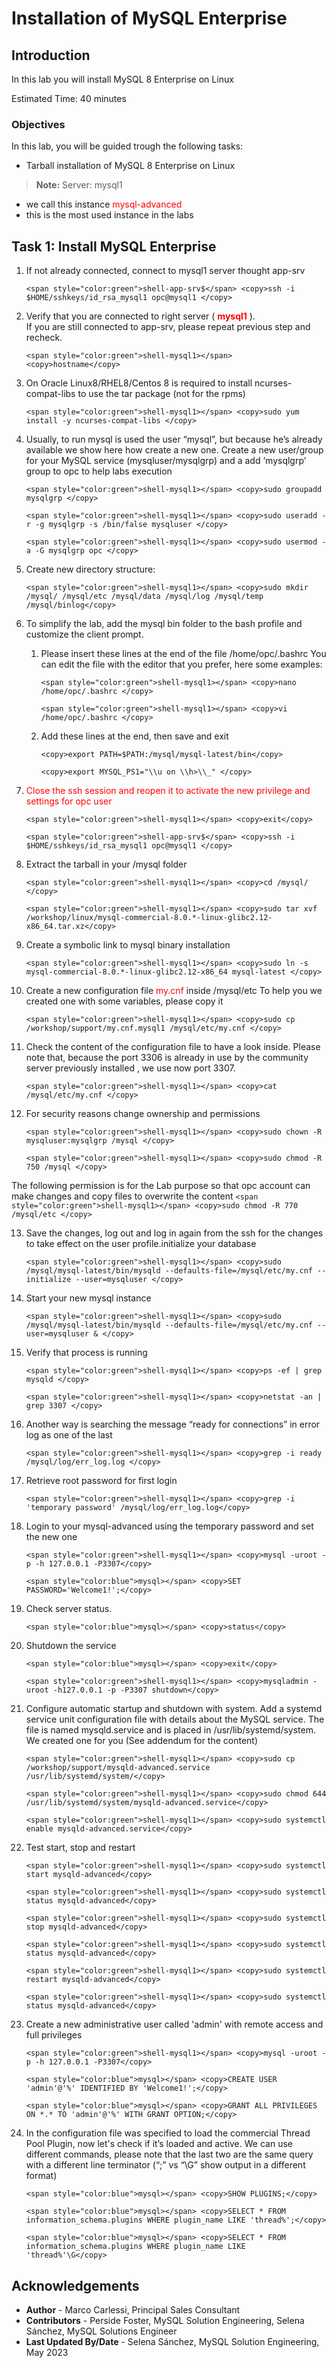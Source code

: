 # Installation of MySQL Enterprise

## Introduction

In this lab you will install MySQL 8 Enterprise on Linux

Estimated Time: 40 minutes

### Objectives

In this lab, you will be guided trough the following tasks:
* Tarball installation of MySQL 8 Enterprise on Linux


> **Note:** 
  Server: mysql1
  * we call this instance <span style="color:red">mysql-advanced</span>
  * this is the most used instance in the labs


## Task 1: Install MySQL Enterprise

1. If not already connected, connect to mysql1 server thought app-srv
    ```
    <span style="color:green">shell-app-srv$</span> <copy>ssh -i $HOME/sshkeys/id_rsa_mysql1 opc@mysql1 </copy>
    ```

2. Verify that you are connected to right server (<span style="color:red"> **mysql1** </span>).  
    If you are still connected to app-srv, please repeat previous step and recheck.  
    ```
    <span style="color:green">shell-mysql1></span> <copy>hostname</copy>
    ```

3. On Oracle Linux8/RHEL8/Centos 8 is required to install ncurses-compat-libs to use the tar package (not for the rpms)
    ```
    <span style="color:green">shell-mysql1></span> <copy>sudo yum install -y ncurses-compat-libs </copy>
    ```

4. Usually, to run mysql is used the user “mysql”, but because he’s already available we show here how create a new one.
Create a new user/group for your MySQL service (mysqluser/mysqlgrp) and a add ‘mysqlgrp’ group to opc to help labs execution
    ```
    <span style="color:green">shell-mysql1></span> <copy>sudo groupadd mysqlgrp </copy>
    ```
    ```
    <span style="color:green">shell-mysql1></span> <copy>sudo useradd -r -g mysqlgrp -s /bin/false mysqluser </copy>
    ```
    ```
    <span style="color:green">shell-mysql1></span> <copy>sudo usermod -a -G mysqlgrp opc </copy>
    ```

5. Create new directory structure:
    ```
    <span style="color:green">shell-mysql1></span> <copy>sudo mkdir /mysql/ /mysql/etc /mysql/data /mysql/log /mysql/temp /mysql/binlog</copy>
    ```

6. To simplify the lab, add the mysql bin folder to the bash profile and customize the client prompt.

    1.  Please insert these lines at the end of the file /home/opc/.bashrc
        You can edit the file with the editor that you prefer, here some examples: 
        ```
        <span style="color:green">shell-mysql1></span> <copy>nano /home/opc/.bashrc </copy>
        ```
        ```
        <span style="color:green">shell-mysql1></span> <copy>vi /home/opc/.bashrc </copy>
        ```

    2. Add these lines at the end, then save and exit
        ```
        <copy>export PATH=$PATH:/mysql/mysql-latest/bin</copy>
        ```
        ```
        <copy>export MYSQL_PS1="\\u on \\h>\\_" </copy>
        ```

7. <span style="color:red">Close the ssh session and reopen it to activate the new privilege and settings for opc user</span>
    ```
    <span style="color:green">shell-mysql1></span> <copy>exit</copy>
    ```
    ```
    <span style="color:green">shell-app-srv$</span> <copy>ssh -i $HOME/sshkeys/id_rsa_mysql1 opc@mysql1 </copy>
    ```

8. Extract the tarball in your /mysql folder
    ```
    <span style="color:green">shell-mysql1></span> <copy>cd /mysql/ </copy>
    ```
    ```
    <span style="color:green">shell-mysql1></span> <copy>sudo tar xvf /workshop/linux/mysql-commercial-8.0.*-linux-glibc2.12-x86_64.tar.xz</copy>
    ```

9. Create a symbolic link to mysql binary installation
    ```
    <span style="color:green">shell-mysql1></span> <copy>sudo ln -s mysql-commercial-8.0.*-linux-glibc2.12-x86_64 mysql-latest </copy>
    ```

10. Create a new configuration file <span style="color:red"> my.cnf </span> inside /mysql/etc
To help you we created one with some variables, please copy it
    ```
    <span style="color:green">shell-mysql1></span> <copy>sudo cp /workshop/support/my.cnf.mysql1 /mysql/etc/my.cnf </copy>
    ```

11. Check the content of the configuration file to have a look inside.
    Please note that, because the port 3306 is already in use by the community server previously installed , we use now port 3307.
    ```
    <span style="color:green">shell-mysql1></span> <copy>cat /mysql/etc/my.cnf </copy>
    ```

12. For security reasons change ownership and permissions
    ```
    <span style="color:green">shell-mysql1></span> <copy>sudo chown -R mysqluser:mysqlgrp /mysql </copy>
    ```
    ```
    <span style="color:green">shell-mysql1></span> <copy>sudo chmod -R 750 /mysql </copy>
    ```
  The following permission is for the Lab purpose so that opc account can make changes and copy files to overwrite the content
    ```
    <span style="color:green">shell-mysql1></span> <copy>sudo chmod -R 770 /mysql/etc </copy>
    ```

13. Save the changes, log out and log in again from the ssh for the changes to take effect on the user profile.initialize your database
    ```
    <span style="color:green">shell-mysql1></span> <copy>sudo /mysql/mysql-latest/bin/mysqld --defaults-file=/mysql/etc/my.cnf --initialize --user=mysqluser </copy>
    ```

14. Start your new mysql instance
    ```
    <span style="color:green">shell-mysql1></span> <copy>sudo /mysql/mysql-latest/bin/mysqld --defaults-file=/mysql/etc/my.cnf --user=mysqluser & </copy>
    ```

15. Verify that process is running
    ```
    <span style="color:green">shell-mysql1></span> <copy>ps -ef | grep mysqld </copy>
    ```
    ```
    <span style="color:green">shell-mysql1></span> <copy>netstat -an | grep 3307 </copy>
    ```

16. Another way is searching the message “ready for connections” in error log as one of the last
    ```
    <span style="color:green">shell-mysql1></span> <copy>grep -i ready /mysql/log/err_log.log </copy>
    ```

17. Retrieve root password for first login
    ```
    <span style="color:green">shell-mysql1></span> <copy>grep -i 'temporary password' /mysql/log/err_log.log</copy>
    ```

18. Login to your mysql-advanced using the temporary password and set the new one
    ```
    <span style="color:green">shell-mysql1></span> <copy>mysql -uroot -p -h 127.0.0.1 -P3307</copy>
    ```
    ```
    <span style="color:blue">mysql></span> <copy>SET PASSWORD='Welcome1!';</copy>
    ```

19. Check server status.
    ```
    <span style="color:blue">mysql></span> <copy>status</copy>
    ```

20. Shutdown the service
    ```
    <span style="color:blue">mysql></span> <copy>exit</copy>
    ```
    ```
    <span style="color:green">shell-mysql1></span> <copy>mysqladmin -uroot -h127.0.0.1 -p -P3307 shutdown</copy>
    ```

21. Configure automatic startup and shutdown with system.
    Add a systemd service unit configuration file with details about the MySQL service. The file is named mysqld.service and is placed in /usr/lib/systemd/system. We created one for you (See addendum for the content)
    ```
    <span style="color:green">shell-mysql1></span> <copy>sudo cp /workshop/support/mysqld-advanced.service /usr/lib/systemd/system/</copy>
    ```
    ```
    <span style="color:green">shell-mysql1></span> <copy>sudo chmod 644 /usr/lib/systemd/system/mysqld-advanced.service</copy>
    ```
    ```
    <span style="color:green">shell-mysql1></span> <copy>sudo systemctl enable mysqld-advanced.service</copy>
    ```

22. Test start, stop and restart
    ```
    <span style="color:green">shell-mysql1></span> <copy>sudo systemctl start mysqld-advanced</copy>
    ```
    ```
    <span style="color:green">shell-mysql1></span> <copy>sudo systemctl status mysqld-advanced</copy>
    ```
    ```
    <span style="color:green">shell-mysql1></span> <copy>sudo systemctl stop mysqld-advanced</copy>
    ```
    ```
    <span style="color:green">shell-mysql1></span> <copy>sudo systemctl status mysqld-advanced</copy>
    ```
    ```
    <span style="color:green">shell-mysql1></span> <copy>sudo systemctl restart mysqld-advanced</copy>
    ```
    ```
    <span style="color:green">shell-mysql1></span> <copy>sudo systemctl status mysqld-advanced</copy>
    ```
23. Create a new administrative user called 'admin' with remote access and full privileges
    ```
    <span style="color:green">shell-mysql1></span> <copy>mysql -uroot -p -h 127.0.0.1 -P3307</copy>
    ```
    ```
    <span style="color:blue">mysql></span> <copy>CREATE USER 'admin'@'%' IDENTIFIED BY 'Welcome1!';</copy>
    ```
    ```
    <span style="color:blue">mysql></span> <copy>GRANT ALL PRIVILEGES ON *.* TO 'admin'@'%' WITH GRANT OPTION;</copy>
    ```
24. In the configuration file was specified to load the commercial Thread Pool Plugin, now let's check if it’s loaded and active. We can use different commands, please note that the last two are the same query with a different line terminator (“;” vs “\G” show output in a different format)
    ```
    <span style="color:blue">mysql></span> <copy>SHOW PLUGINS;</copy>
    ```
    ```
    <span style="color:blue">mysql></span> <copy>SELECT * FROM information_schema.plugins WHERE plugin_name LIKE 'thread%';</copy>
    ```
    ```
    <span style="color:blue">mysql></span> <copy>SELECT * FROM information_schema.plugins WHERE plugin_name LIKE 'thread%'\G</copy>
    ```


## Acknowledgements
* **Author** - Marco Carlessi, Principal Sales Consultant
* **Contributors** -  Perside Foster, MySQL Solution Engineering, Selena Sánchez, MySQL Solutions Engineer
* **Last Updated By/Date** - Selena Sánchez, MySQL Solution Engineering, May 2023
